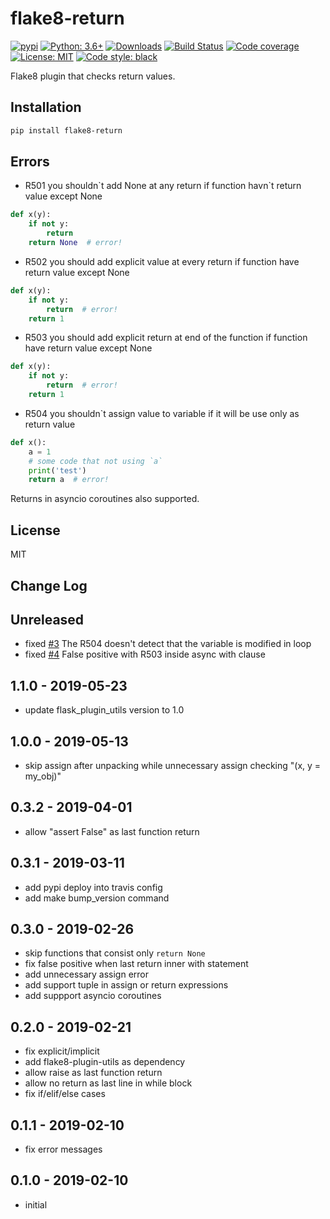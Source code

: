 # flake8-return

[![pypi](https://badge.fury.io/py/flake8-return.svg)](https://pypi.org/project/flake8-return)
[![Python: 3.6+](https://img.shields.io/badge/Python-3.6+-blue.svg)](https://pypi.org/project/flake8-return)
[![Downloads](https://img.shields.io/pypi/dm/flake8-return.svg)](https://pypistats.org/packages/flake8-return)
[![Build Status](https://travis-ci.org/Afonasev/flake8-return.svg?branch=master)](https://travis-ci.org/Afonasev/flake8-return)
[![Code coverage](https://codecov.io/gh/afonasev/flake8-return/branch/master/graph/badge.svg)](https://codecov.io/gh/afonasev/flake8-return)
[![License: MIT](https://img.shields.io/badge/License-MIT-green.svg)](https://en.wikipedia.org/wiki/MIT_License)
[![Code style: black](https://img.shields.io/badge/code%20style-black-000000.svg)](https://github.com/ambv/black)

Flake8 plugin that checks return values.

## Installation

```bash
pip install flake8-return
```

## Errors

* R501 you shouldn\`t add None at any return if function havn\`t return value except None

```python
def x(y):
    if not y:
        return
    return None  # error!
```

* R502 you should add explicit value at every return if function have return value except None

```python
def x(y):
    if not y:
        return  # error!
    return 1
```

* R503 you should add explicit return at end of the function if function have return value except None

```python
def x(y):
    if not y:
        return  # error!
    return 1
```

* R504 you shouldn`t assign value to variable if it will be use only as return value

```python
def x():
    a = 1
    # some code that not using `a`
    print('test')
    return a  # error!
```

Returns in asyncio coroutines also supported.

## License

MIT

## Change Log

Unreleased
-----

* fixed [#3](https://github.com/afonasev/flake8-return/issues/3) The R504 doesn't detect that the variable is modified in loop
* fixed [#4](https://github.com/afonasev/flake8-return/issues/4) False positive with R503 inside async with clause

1.1.0 - 2019-05-23
-----

* update flask_plugin_utils version to 1.0

1.0.0 - 2019-05-13
-----

* skip assign after unpacking while unnecessary assign checking "(x, y = my_obj)"

0.3.2 - 2019-04-01
-----

* allow "assert False" as last function return

0.3.1 - 2019-03-11
-----

* add pypi deploy into travis config
* add make bump_version command

0.3.0 - 2019-02-26
-----

* skip functions that consist only `return None`
* fix false positive when last return inner with statement
* add unnecessary assign error
* add support tuple in assign or return expressions
* add suppport asyncio coroutines

0.2.0 - 2019-02-21
-----

* fix explicit/implicit
* add flake8-plugin-utils as dependency
* allow raise as last function return
* allow no return as last line in while block
* fix if/elif/else cases

0.1.1 - 2019-02-10
-----

* fix error messages

0.1.0 - 2019-02-10
-----

* initial
